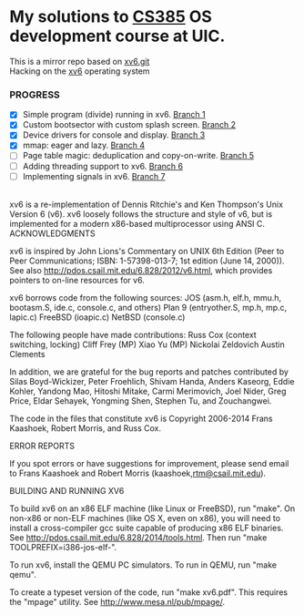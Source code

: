 # My solutions to [CS385](https://www.cs.uic.edu/bin/view/CS385/Homeworks) OS development course at UIC. <br>
This is a mirror repo based on [xv6.git](http://bits.cs.uic.edu/git/xv6.git)
<br>
Hacking on the [xv6](https://en.wikipedia.org/wiki/Xv6) operating system

### PROGRESS

- [x] Simple program (divide) running in xv6. [Branch 1](https://github.com/sam46/xv6/tree/hw1)
- [x] Custom bootsector with custom splash screen. [Branch 2](https://github.com/sam46/xv6/tree/hw2)
- [x] Device drivers for console and display. [Branch 3](https://github.com/sam46/xv6/tree/hw3)
- [x] mmap: eager and lazy. [Branch 4](https://github.com/sam46/xv6/tree/hw4)
- [ ] Page table magic: deduplication and copy-on-write. [Branch 5](https://github.com/sam46/xv6/tree/hw5)
- [ ] Adding threading support to xv6. [Branch 6](https://github.com/sam46/xv6/tree/hw6)
- [ ] Implementing signals in xv6. [Branch 7](https://github.com/sam46/xv6/tree/hw7)

<br>
xv6 is a re-implementation of Dennis Ritchie's and Ken Thompson's Unix
Version 6 (v6).  xv6 loosely follows the structure and style of v6,
but is implemented for a modern x86-based multiprocessor using ANSI C.
<br>
ACKNOWLEDGMENTS

xv6 is inspired by John Lions's Commentary on UNIX 6th Edition (Peer
to Peer Communications; ISBN: 1-57398-013-7; 1st edition (June 14,
2000)). See also http://pdos.csail.mit.edu/6.828/2012/v6.html, which
provides pointers to on-line resources for v6.

xv6 borrows code from the following sources:
    JOS (asm.h, elf.h, mmu.h, bootasm.S, ide.c, console.c, and others)
    Plan 9 (entryother.S, mp.h, mp.c, lapic.c)
    FreeBSD (ioapic.c)
    NetBSD (console.c)

The following people have made contributions:
    Russ Cox (context switching, locking)
    Cliff Frey (MP)
    Xiao Yu (MP)
    Nickolai Zeldovich
    Austin Clements

In addition, we are grateful for the bug reports and patches contributed by
Silas Boyd-Wickizer, Peter Froehlich, Shivam Handa, Anders Kaseorg, Eddie
Kohler, Yandong Mao, Hitoshi Mitake, Carmi Merimovich, Joel Nider, Greg Price,
Eldar Sehayek, Yongming Shen, Stephen Tu, and Zouchangwei.

The code in the files that constitute xv6 is
Copyright 2006-2014 Frans Kaashoek, Robert Morris, and Russ Cox.

ERROR REPORTS

If you spot errors or have suggestions for improvement, please send
email to Frans Kaashoek and Robert Morris (kaashoek,rtm@csail.mit.edu). 

BUILDING AND RUNNING XV6

To build xv6 on an x86 ELF machine (like Linux or FreeBSD), run "make".
On non-x86 or non-ELF machines (like OS X, even on x86), you will
need to install a cross-compiler gcc suite capable of producing x86 ELF
binaries.  See http://pdos.csail.mit.edu/6.828/2014/tools.html.
Then run "make TOOLPREFIX=i386-jos-elf-".

To run xv6, install the QEMU PC simulators.  To run in QEMU, run "make qemu".

To create a typeset version of the code, run "make xv6.pdf".  This
requires the "mpage" utility.  See http://www.mesa.nl/pub/mpage/.
